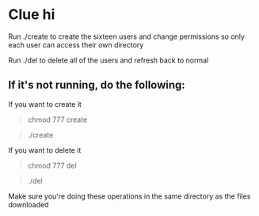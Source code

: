 # Clue hi
Run ./create to create the sixteen users and change permissions so only each user can access their own directory

Run ./del to delete all of the users and refresh back to normal

## If it's not running, do the following:

If you want to create it
> chmod 777 create

> ./create

If you want to delete it
> chmod 777 del

> ./del

Make sure you're doing these operations in the same directory as the files downloaded
